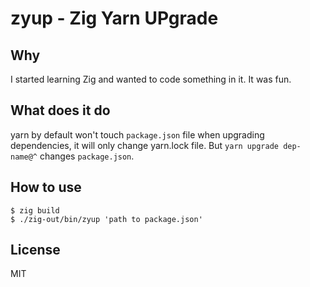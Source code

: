 # zyup - Zig Yarn UPgrade

## Why

I started learning Zig and wanted to code something in it. It was fun.

## What does it do

yarn by default won't touch `package.json` file when upgrading dependencies, it will only change
yarn.lock file. But `yarn upgrade dep-name@^` changes `package.json`.

## How to use

```shell
$ zig build
$ ./zig-out/bin/zyup 'path to package.json'
```

## License

MIT
